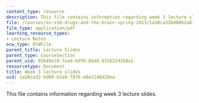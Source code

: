 ```yaml
---
content_type: resource
description: This file contains information regarding week 3 lecture slides.
file: /courses/es-s10-drugs-and-the-brain-spring-2013/1a28ca32bd00b2a87876e8e1146d28ea_MITES_S10S13_Week3.pdf
file_type: application/pdf
learning_resource_types:
- Lecture Notes
ocw_type: OCWFile
parent_title: Lecture Slides
parent_type: CourseSection
parent_uid: 91649e19-7aad-bdfb-b6d0-83162241b8a2
resourcetype: Document
title: Week 3 lecture slides
uid: 1a28ca32-bd00-b2a8-7876-e8e1146d28ea
---
```

This file contains information regarding week 3 lecture slides.

